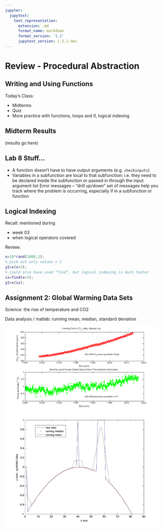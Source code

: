 ```yaml
---
jupyter:
  jupytext:
    text_representation:
      extension: .md
      format_name: markdown
      format_version: '1.2'
      jupytext_version: 1.5.1-dev
---
```



# Review - Procedural Abstraction

## Writing and Using Functions

Today’s Class:
* Midterms
* Quiz
* More practice with functions, loops and if, logical indexing

## Midterm Results

(results go here)

## Lab 8 Stuff…

* A function doesn’t have to have output arguments (e.g. ```checkinputs```)
* Variables in a subfunction are local to that subfunction: i.e. they need to be declared inside the subfunction or passed in through the input argument list
Error messages – “drill up/down” set of messages help you track where the problem is occurring, especially if in a subfunction or function

## Logical Indexing

Recall:  mentioned during
* week 03
* when logical operators covered
  
Review:

```matlab
x=10*rand(1000,1);
% pick out only values > 5
y2=x(x>5);
% could also have used “find”, but logical indexing is much faster
ix=find(x>5);
y2=x(ix);
```

## Assignment 2: Global Warming Data Sets

Science: the rise of temperature and CO2

Data analysis / matlab:  running mean, median, standard deviation

<img src='../_static/media08/week08_class2_slide5.png'>

<img src='../_static/media08/week08_class2_slide6.png'>